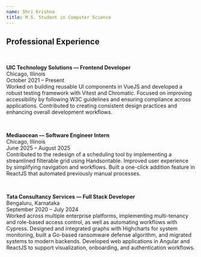 ```yaml
---
name: Shri Krishna
title: M.S. Student in Computer Science
---
```


## Professional Experience

<br>

**UIC Technology Solutions — Frontend Developer**  
Chicago, Illinois  
October 2021 – Present  
Worked on building reusable UI components in VueJS and developed a robust testing framework with Vitest and Chromatic. Focused on improving accessibility by following W3C guidelines and ensuring compliance across applications. Contributed to creating consistent design practices and enhancing overall development workflows.

<br>

**Mediaocean — Software Engineer Intern**  
Chicago, Illinois  
June 2025 – August 2025  
Contributed to the redesign of a scheduling tool by implementing a streamlined filterable grid using Handsontable. Improved user experience by simplifying navigation and workflows. Built a one-click addition feature in ReactJS that automated previously manual processes.

<br>

**Tata Consultancy Services — Full Stack Developer**  
Bengaluru, Karnataka  
September 2020 – July 2024  
Worked across multiple enterprise platforms, implementing multi-tenancy and role-based access control, as well as automating workflows with Cypress. Designed and integrated graphs with Highcharts for system monitoring, built a Go-based ransomware defense algorithm, and migrated systems to modern backends. Developed web applications in Angular and ReactJS to support visualization, onboarding, and authentication workflows.
